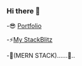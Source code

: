 ### Hi there 👋

-😎 [Portfolio](https://rkprofile01.netlify.app/)

-⚡[My StackBlitz](https://stackblitz.com/@shilesh-rk)

-🚩(MERN STACK)......🏃..

<!--
**shilesh-rk/shilesh-rk** is a ✨ _special_ ✨ repository because its `README.md` (this file) appears on your GitHub profile.

Here are some ideas to get you started:

- 🔭 I’m currently working on ...
- 🌱 I’m currently learning ...
- 👯 I’m looking to collaborate on ...
- 🤔 I’m looking for help with...
- 💬 Ask me about ...
- 📫 How to reach me: ...
- 😄 Pronouns: ...
- ⚡ Fun fact:...
-->
